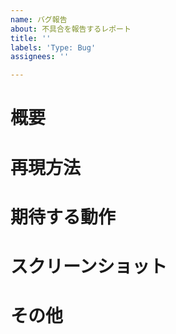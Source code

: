 ```yaml
---
name: バグ報告
about: 不具合を報告するレポート
title: ''
labels: 'Type: Bug'
assignees: ''

---
```


# 概要
<!-- 明確かつ簡潔な不具合の説明 -->

# 再現方法
<!--
事象の再現方法

1. '...' メニューを開く
2. '....' を選択する
3. '....' に移動する
4. エラーを確認する
-->

# 期待する動作
<!-- 明確かつ簡潔な期待する動作 -->

# スクリーンショット
<!-- 可能であれば問題の理解に役立つスクリーンショット -->

# その他

